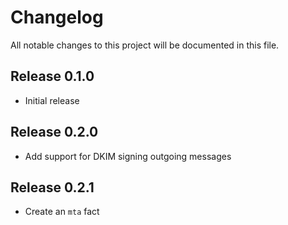 # Changelog

All notable changes to this project will be documented in this file.

## Release 0.1.0

* Initial release

## Release 0.2.0

* Add support for DKIM signing outgoing messages

## Release 0.2.1

* Create an `mta` fact
